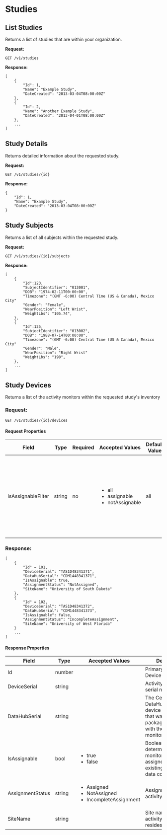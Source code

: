 Studies
===

List Studies
---

Returns a list of studies that are within your organization.

**Request:**

    GET /v1/studies

**Response:**

    [
        {
            "Id": 1,
            "Name": "Example Study",
            "DateCreated": "2013-03-04T08:00:00Z"
        },
        {
            "Id": 2,
            "Name": "Another Example Study",
            "DateCreated": "2013-04-01T08:00:00Z"
        },
        ...
    ]

Study Details
---

Returns detailed information about the requested study.

**Request:**

    GET /v1/studies/{id}

**Response:**

    {
        "Id": 1,
        "Name": "Example Study",
        "DateCreated": "2013-03-04T08:00:00Z"
    }


Study Subjects
---

Returns a list of all subjects within the requested study.

**Request:**

    GET /v1/studies/{id}/subjects

**Response:**

    [
        {
            "Id":123,
            "SubjectIdentifier": "013001",
            "DOB": "1974-02-11T00:00:00",
            "Timezone": "(GMT -6:00) Central Time (US & Canada), Mexico City"
            "Gender": "Female",
            "WearPosition": "Left Wrist",
            "WeightLbs": "105.74",
        },
        {
            "Id":125,
            "SubjectIdentifier": "013002",
            "DOB": "1988-07-14T00:00:00",
            "Timezone": "(GMT -6:00) Central Time (US & Canada), Mexico City"
            "Gender": "Male",
            "WearPosition": "Right Wrist"
            "WeightLbs": "198",
        },
        ...
    ]


Study Devices
---

Returns a list of the activity monitors within the requested study's inventory

### Request: ###

	GET /v1/studies/{id}/devices

#### Request Properties ####

Field|Type|Required|Accepted Values|Default Value|Description|Example Request URI
-----|----|---------|--------------|-------------|-----------|-------------------
isAssignableFilter|string|no|<ul><li>all</li><li>assignable</li><li>notAssignable</li></ul>|all|Allows API user to filter activity monitors in response by their elibibility to be assigned to a new or existing subject|/v1/studies/{id}/devices?isAssignableFilter={isAssignableValue}


### Response: ###

	[
		{
			"Id" = 101,
			"DeviceSerial": "TAS1D48341371",
			"DataHubSerial": "CDM1448341371",
			"IsAssignable": true,
			"AssignmentStatus": "NotAssigned",
			"SiteName": "University of South Dakota"
		},
		{
			"Id" = 102,
			"DeviceSerial": "TAS1D48341372",
			"DataHubSerial": "CDM1448341373",
			"IsAssignable": false,
			"AssignmentStatus": "IncompleteAssignment",
			"SiteName": "University of West Florida"
		}
		...
	]


#### Response Properties ####

Field|Type|Accepted Values|Description
-----|----|----------|-----|
Id|number||Primary Key of Study Device Id
DeviceSerial|string||Activity monitor's serial number
DataHubSerial|string||The CentrePoint DataHub (CDH) device serial number that was packaged/distributed with the activity monitor
IsAssignable|bool|<ul><li>true</li><li>false</li></ul>|Boolean that determines if activity monitor can be assigned to a new or existing subject for data collection|
AssignmentStatus|string|<ul><li>Assigned</li><li>NotAssigned</li><li>IncompleteAssignment</li></ul>|Assignment status of activity monitor
SiteName|string||Site name in which activity monitor resides
